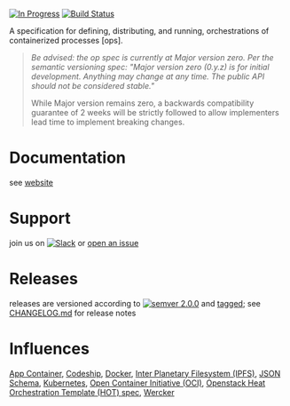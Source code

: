 [![In Progress](https://img.shields.io/waffle/label/opspec-io/spec/in%20progress.svg)](https://waffle.io/opspec-io/spec)
[![Build Status](https://travis-ci.org/opspec-io/spec.svg?branch=master)](https://travis-ci.org/opspec-io/spec)

A specification for defining, distributing, and running, orchestrations
of containerized processes \[ops].

> *Be advised: the op spec is currently at Major version zero. Per the
> semantic versioning spec: "Major version zero (0.y.z) is for initial
> development. Anything may change at any time. The public API should
> not be considered stable."*
>
> While Major version remains zero, a backwards compatibility guarantee
> of 2 weeks will be strictly followed to allow implementers lead time
> to implement breaking changes.

# Documentation

see [website](https://opspec.io)

# Support

join us on [![Slack](https://opspec-slackin.herokuapp.com/badge.svg)](https://opspec-slackin.herokuapp.com/)
or [open an issue](https://github.com/opspec-io/sdk-golang/issues)

# Releases

releases are versioned according to
[![semver 2.0.0](https://img.shields.io/badge/semver-2.0.0-brightgreen.svg)](http://semver.org/spec/v2.0.0.html)
and [tagged](https://git-scm.com/book/en/v2/Git-Basics-Tagging); see
[CHANGELOG.md](CHANGELOG.md) for release notes

# Influences

[App Container](https://github.com/appc),
[Codeship](https://codeship.com/), [Docker](https://github.com/docker),
[Inter Planetary Filesystem (IPFS)](https://github.com/ipfs),
[JSON Schema](https://github.com/json-schema),
[Kubernetes](https://github.com/kubernetes),
[Open Container Initiative (OCI)](https://github.com/opencontainers),
[Openstack Heat Orchestration Template (HOT) spec](http://docs.openstack.org/developer/heat/template_guide/hot_spec.html#hot-spec),
[Wercker](https://github.com/wercker)
